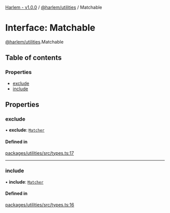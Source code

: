 [Harlem - v1.0.0](../index.md) / [@harlem/utilities](../modules/harlem_utilities.md) / Matchable

# Interface: Matchable

[@harlem/utilities](../modules/harlem_utilities.md).Matchable

## Table of contents

### Properties

- [exclude](harlem_utilities.Matchable.md#exclude)
- [include](harlem_utilities.Matchable.md#include)

## Properties

### exclude

• **exclude**: [`Matcher`](../modules/harlem_utilities.md#matcher)

#### Defined in

[packages/utilities/src/types.ts:17](https://github.com/andrewcourtice/harlem/blob/ca8d117/packages/utilities/src/types.ts#L17)

___

### include

• **include**: [`Matcher`](../modules/harlem_utilities.md#matcher)

#### Defined in

[packages/utilities/src/types.ts:16](https://github.com/andrewcourtice/harlem/blob/ca8d117/packages/utilities/src/types.ts#L16)

